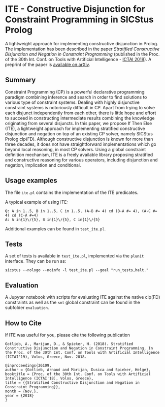 # ITE - Constructive Disjunction for Constraint Programming in SICStus Prolog
A lightweight approach for implementing constructive disjunction in Prolog.
The implementation has been described in the paper *Stratified Constructive Disjunction and Negation in Constraint Programming* (published in the Proc. of the 30th Int. Conf. on Tools with Artificial Intelligence - [ICTAI 2018](http://ictai2018.org/)). A preprint of the paper is [available on arXiv](https://arxiv.org/abs/1811.03906).

## Summary
Constraint Programming (CP) is a powerful declarative programming paradigm combining inference and search in order to find solutions to various type of constraint systems. 
Dealing with highly disjunctive constraint systems is notoriously difficult in CP. 
Apart from trying to solve each disjunct independently from each other, there is little hope and effort to succeed in constructing intermediate results combining the knowledge originating from several disjuncts. 
In this paper, we propose If Then Else (ITE), a lightweight approach for implementing stratified constructive disjunction and negation on top of an existing CP solver, namely SICStus Prolog clp(FD).
Although constructive disjunction is known for more than three decades, it does not have straightforward implementations which go beyond local reasoning, in most CP solvers. 
Using a global constraint definition mechanism, ITE is a freely available library proposing stratified and constructive reasoning for various operators, including disjunction and negation, implication and conditional. 

## Usage examples
The file `ite.pl` contains the implementation of the ITE predicates. 

A typical example of using ITE:
```
Q: A in 1..5, B in 1..5, C in 1..5, (A-B #= 4) cd (B-A #= 4), (A-C #= 4) cd (C-A #=4)
A: A in{1}\/{5}, B in{1}\/{5}, C in{1}\/{5}
```

Additional examples can be found in `test_ite.pl`.

## Tests
A set of tests is available in `test_ite.pl`, implemented via the `plunit` interface.
They can be run as:
```
sicstus --nologo --noinfo -l test_ite.pl --goal "run_tests,halt." 
```

## Evaluation
A Jupyter notebook with scripts for evaluating ITE against the native clp(FD) constraints as well as the `smt` global constraint can be found in the subfolder `evaluation`.

## How to Cite

If ITE was useful for you, please cite the following publication

```
Gotlieb, A., Marijan, D., & Spieker, H. (2018). Stratified Constructive Disjunction and Negation in Constraint Programming. In the Proc. of the 30th Int. Conf. on Tools with Artificial Intelligence (ICTAI'19), Volos, Greece, Nov. 2018.
```

```
@inproceedings{26109,
author = {Gotlieb, Arnaud and Marijan, Dusica and Spieker, Helge},
booktitle = {Proc. of the 30th Int. Conf. on Tools with Artificial Intelligence (ICTAI'18), Volos, Greece},
title = {{Stratified Constructive Disjunction and Negation in Constraint Programming}},
month = {Nov.},
year = {2018}
}
```
